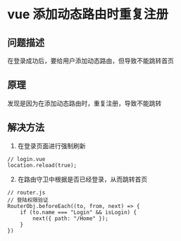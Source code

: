 # vue 添加动态路由时重复注册
## 问题描述
在登录成功后，要给用户添加动态路由，但导致不能跳转首页

## 原理
发现是因为在添加动态路由时，重复注册，导致不能跳转

## 解决方法
1. 在登录页面进行强制刷新
```
// login.vue
location.reload(true);
```

2. 在路由守卫中根据是否已经登录，从而跳转首页
```
// router.js
// 登陆权限验证
RouterObj.beforeEach((to, from, next) => {
    if (to.name === "Login" && isLogin) {
        next({ path: "/Home" });
    }
})
```